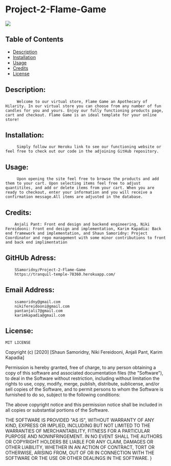 # Project-2-Flame-Game
![](https://img.shields.io/badge/README-GOODREADME-brightgreen)

## Table of Contents
- [Description](#description)
- [Installation](#installation)
- [Usage](#usage)
- [Credits](#credits)
- [License](#license)

## Description: 

         Welcome to our virtual store, Flame Game an Apothecary of Hilarity. In our virtual store you can choose from any number of fun candles for you and yours. Enjoy our fully functioning products page, cart and checkout. Flame Game is an ideal template for your online store!

## Installation:

         Simply follow our Heroku link to see our functioning website or feel free to check out our code in the adjoining GitHub repository.

## Usage:

         Upon opening the site feel free to browse the products and add them to your cart. Upon selecting items feel free to adjust quantitites, and add or delete items from your cart. When you are ready to checkout, enter your information and you will receive a confirmation message.All items are adjusted in the database. 

## Credits:

        Anjali Pant: Front end design and backend engineering, Niki Fereidooni: Front end design and implementation, Karim Kapadia: Back end framework and implementation, and Shaun Samoridny: Project Coordinator and repo management with some minor contributions to front and back end implimentation

## GitHUb Adress:

        SSamoridny/Project-2-Flame-Game
        https://tranquil-temple-78360.herokuapp.com/

## Email Address:

        ssamoridny@gmail.com
        nikifereidooni@gmail.com
        pantanjali7@gmail.com
        karimkapadia@gmail.com

## License:
    

    
    MIT LICENSE

Copyright (c) [2020] [Shaun Samoridny, Niki Fereidooni, Anjali Pant, Karim Kapadia]

Permission is hereby granted, free of charge, to any person obtaining a copy
of this software and associated documentation files (the "Software"), to deal
in the Software without restriction, including without limitation the rights
to use, copy, modify, merge, publish, distribute, sublicense, and/or sell
copies of the Software, and to permit persons to whom the Software is
furnished to do so, subject to the following conditions:

The above copyright notice and this permission notice shall be included in all
copies or substantial portions of the Software.

THE SOFTWARE IS PROVIDED "AS IS", WITHOUT WARRANTY OF ANY KIND, EXPRESS OR
IMPLIED, INCLUDING BUT NOT LIMITED TO THE WARRANTIES OF MERCHANTABILITY,
FITNESS FOR A PARTICULAR PURPOSE AND NONINFRINGEMENT. IN NO EVENT SHALL THE
AUTHORS OR COPYRIGHT HOLDERS BE LIABLE FOR ANY CLAIM, DAMAGES OR OTHER
LIABILITY, WHETHER IN AN ACTION OF CONTRACT, TORT OR OTHERWISE, ARISING FROM,
OUT OF OR IN CONNECTION WITH THE SOFTWARE OR THE USE OR OTHER DEALINGS IN THE
SOFTWARE.
}